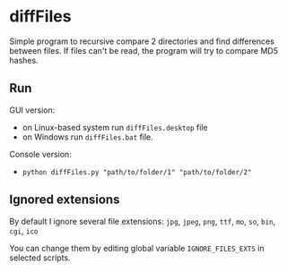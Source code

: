 # diffFiles

Simple program to recursive compare 2 directories and find differences between files.
If files can't be read, the program will try to compare MD5 hashes.

## Run
GUI version:
- on Linux-based system run `diffFiles.desktop` file
- on Windows run `diffFiles.bat` file.

Console version:
- `python diffFiles.py "path/to/folder/1" "path/to/folder/2"`

## Ignored extensions
By default I ignore several file extensions:
`jpg`, `jpeg`, `png`, `ttf`, `mo`, `so`, `bin`, `cgi`, `ico`

You can change them by editing global variable `IGNORE_FILES_EXTS` in selected scripts.
